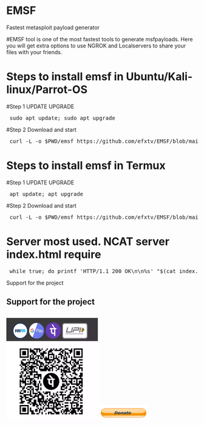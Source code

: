 

# EMSF
Fastest metasploit payload generator

#EMSF tool is one of the most fastest tools to generate msfpayloads. Here you will get extra options to use NGROK and Localservers to share your files with your friends.

# Steps to install emsf in Ubuntu/Kali-linux/Parrot-OS

#Step 1 UPDATE UPGRADE
<pre> sudo apt update; sudo apt upgrade</pre>

#Step 2 Download and start
<pre> curl -L -o $PWD/emsf https://github.com/efxtv/EMSF/blob/main/Linux/emsf?raw=true -s;sudo chmod +x emsf;sudo cp emsf /usr/bin/ </pre>


# Steps to install emsf in Termux

#Step 1 UPDATE UPGRADE
<pre> apt update; apt upgrade</pre>

#Step 2 Download and start
<pre> curl -L -o $PWD/emsf https://github.com/efxtv/EMSF/blob/main/termux/emsf?raw=true -s;chmod +x emsf;mv emsf ../usr/bin/ </pre>

# Server most used. NCAT server index.html require
<pre> while true; do printf 'HTTP/1.1 200 OK\n\n%s' "$(cat index.html)" | netcat -l 8888; done</pre> Support for the project

Support for the project
---------------------------------------
<a href="#"><img src="https://raw.githubusercontent.com/efxtv/efxtv/master/assets/3eeb7756-68ca-41b6-86aa-00a4c575bed9.png.webp" alt="Phonepay" width="241" height="269"></a>
<a href="https://paypal.me/efxtv"><img src="https://raw.githubusercontent.com/efxtv/efxtv/master/assets/donate-efx-tv.png" alt="Paypal" width="125" height="40"></a>
---------------------------------------
